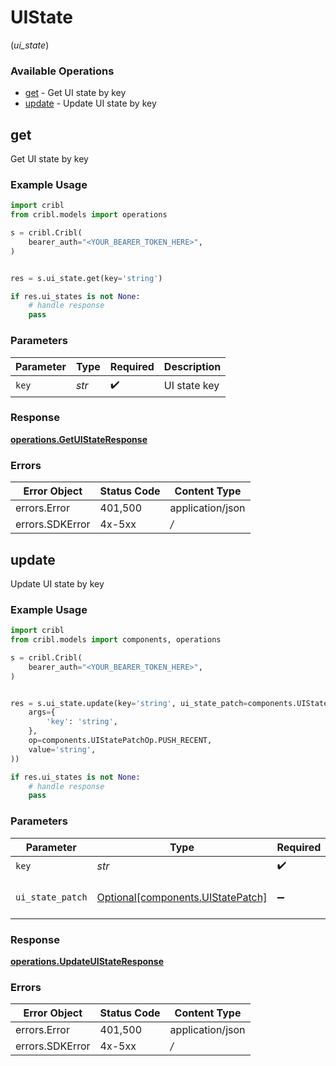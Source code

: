 # UIState
(*ui_state*)

### Available Operations

* [get](#get) - Get UI state by key
* [update](#update) - Update UI state by key

## get

Get UI state by key

### Example Usage

```python
import cribl
from cribl.models import operations

s = cribl.Cribl(
    bearer_auth="<YOUR_BEARER_TOKEN_HERE>",
)


res = s.ui_state.get(key='string')

if res.ui_states is not None:
    # handle response
    pass
```

### Parameters

| Parameter          | Type               | Required           | Description        |
| ------------------ | ------------------ | ------------------ | ------------------ |
| `key`              | *str*              | :heavy_check_mark: | UI state key       |


### Response

**[operations.GetUIStateResponse](../../models/operations/getuistateresponse.md)**
### Errors

| Error Object     | Status Code      | Content Type     |
| ---------------- | ---------------- | ---------------- |
| errors.Error     | 401,500          | application/json |
| errors.SDKError  | 4x-5xx           | */*              |

## update

Update UI state by key

### Example Usage

```python
import cribl
from cribl.models import components, operations

s = cribl.Cribl(
    bearer_auth="<YOUR_BEARER_TOKEN_HERE>",
)


res = s.ui_state.update(key='string', ui_state_patch=components.UIStatePatch(
    args={
        'key': 'string',
    },
    op=components.UIStatePatchOp.PUSH_RECENT,
    value='string',
))

if res.ui_states is not None:
    # handle response
    pass
```

### Parameters

| Parameter                                                                    | Type                                                                         | Required                                                                     | Description                                                                  |
| ---------------------------------------------------------------------------- | ---------------------------------------------------------------------------- | ---------------------------------------------------------------------------- | ---------------------------------------------------------------------------- |
| `key`                                                                        | *str*                                                                        | :heavy_check_mark:                                                           | UI state key                                                                 |
| `ui_state_patch`                                                             | [Optional[components.UIStatePatch]](../../models/components/uistatepatch.md) | :heavy_minus_sign:                                                           | UI State Patch object                                                        |


### Response

**[operations.UpdateUIStateResponse](../../models/operations/updateuistateresponse.md)**
### Errors

| Error Object     | Status Code      | Content Type     |
| ---------------- | ---------------- | ---------------- |
| errors.Error     | 401,500          | application/json |
| errors.SDKError  | 4x-5xx           | */*              |
